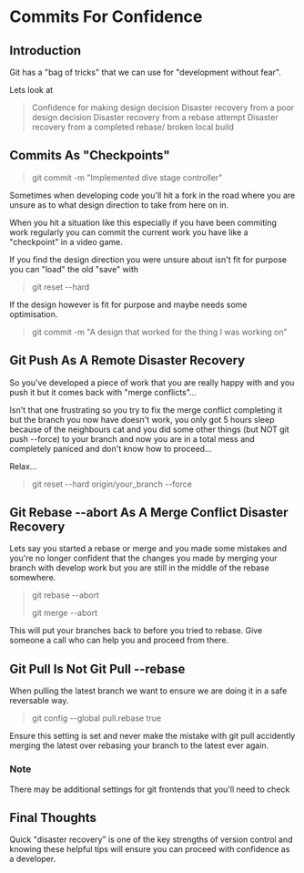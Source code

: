 # Commits For Confidence

## Introduction

Git has a "bag of tricks" that we can use for "development without fear".

Lets look at

> Confidence for making design decision
> Disaster recovery from a poor design decision
> Disaster recovery from a rebase attempt
> Disaster recovery from a completed rebase/ broken local build

## Commits As "Checkpoints"

> git commit -m "Implemented dive stage controller"

Sometimes when developing code you'll hit a fork in the road where you are unsure as to what design direction to take from here on in.

When you hit a situation like this especially if you have been commiting work regularly you can commit the current work you have like a "checkpoint" in a video game.

If you find the design direction you were unsure about isn't fit for purpose you can "load" the old "save" with

> git reset --hard

If the design however is fit for purpose and maybe needs some optimisation.

> git commit -m "A design that worked for the thing I was working on"

## Git Push As A Remote Disaster Recovery

So you've developed a piece of work that you are really happy with and you push it but it comes back with "merge conflicts"...

Isn't that one frustrating so you try to fix the merge conflict completing it but the branch you now have doesn't work, you only got 5 hours sleep because of the neighbours cat and you did some other things (but NOT git push --force) to your branch and now you are in a total mess and completely paniced and don't know how to proceed...

Relax...

> git reset --hard origin/your_branch --force

## Git Rebase --abort As A Merge Conflict Disaster Recovery

Lets say you started a rebase or merge and you made some mistakes and you're no longer confident that the changes you made by merging your branch with develop work but you are still in the middle of the rebase somewhere.

> git rebase --abort
>
> git merge --abort

This will put your branches back to before you tried to rebase. Give someone a call who can help you and proceed from there.

## Git Pull Is Not Git Pull --rebase

When pulling the latest branch we want to ensure we are doing it in a safe reversable way.

> git config --global pull.rebase true

Ensure this setting is set and never make the mistake with git pull accidently merging the latest over rebasing your branch to the latest ever again.

### Note

There may be additional settings for git frontends that you'll need to check

## Final Thoughts

Quick "disaster recovery" is one of the key strengths of version control and knowing these helpful tips will ensure you can proceed with confidence as a developer.

